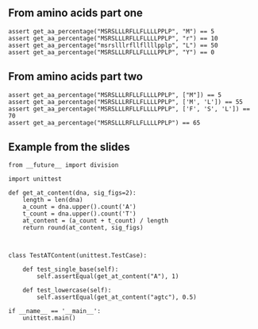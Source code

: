 ## From amino acids part one

    assert get_aa_percentage("MSRSLLLRFLLFLLLLPPLP", "M") == 5
    assert get_aa_percentage("MSRSLLLRFLLFLLLLPPLP", "r") == 10
    assert get_aa_percentage("msrslllrfllfllllpplp", "L") == 50
    assert get_aa_percentage("MSRSLLLRFLLFLLLLPPLP", "Y") == 0
    
    
## From amino acids part two
    
    assert get_aa_percentage("MSRSLLLRFLLFLLLLPPLP", ["M"]) == 5
    assert get_aa_percentage("MSRSLLLRFLLFLLLLPPLP", ['M', 'L']) == 55
    assert get_aa_percentage("MSRSLLLRFLLFLLLLPPLP", ['F', 'S', 'L']) == 70
    assert get_aa_percentage("MSRSLLLRFLLFLLLLPPLP") == 65


## Example from the slides

    from __future__ import division
    
    import unittest
    
    def get_at_content(dna, sig_figs=2):
        length = len(dna)
        a_count = dna.upper().count('A')
        t_count = dna.upper().count('T')
        at_content = (a_count + t_count) / length
        return round(at_content, sig_figs)
    
    
    
    class TestATContent(unittest.TestCase):
    
        def test_single_base(self):
            self.assertEqual(get_at_content("A"), 1)
    
        def test_lowercase(self):
    		self.assertEqual(get_at_content("agtc"), 0.5)
    
    if __name__ == '__main__':
        unittest.main()

